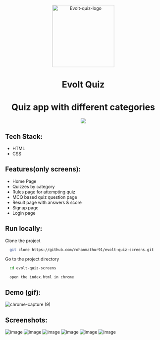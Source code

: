 

<p align="center">
    <img width="200" height="200" src="https://user-images.githubusercontent.com/61556757/159266700-76a427b0-3112-47f8-a36d-5457c78d4aa0.svg" alt="Evolt-quiz-logo">
</p>
<h1 align="center">Evolt Quiz</h1>

<h1 align="center">Quiz app with different categories</h1>

<p align="center">
  <img src="https://api.netlify.com/api/v1/badges/f1ea7623-a741-416a-9537-e7c1c2746ee9/deploy-status">
</p>

## Tech Stack:
 - HTML
 - CSS

## Features(only screens):
 - Home Page
 - Quizzes by category
 - Rules page for attempting quiz
 - MCQ based quiz question page
 - Result page with answers & score
 - Signup page
 - Login page

## Run locally:

Clone the project

```sh
  git clone https://github.com/rohanmathur91/evolt-quiz-screens.git
```


Go to the project directory

```sh
  cd evolt-quiz-screens
```

```
  open the index.html in chrome
```

## Demo (gif):
![chrome-capture (9)](https://user-images.githubusercontent.com/61556757/159268507-c525ea10-1f94-45c4-9392-f46273146aa1.gif)

## Screenshots:
![image](https://user-images.githubusercontent.com/61556757/159267932-eba9e238-544b-4f4d-877a-9e520677626d.png)
![image](https://user-images.githubusercontent.com/61556757/159267978-cd4fe75e-4331-4a16-a6a2-c320dcce8aeb.png)
![image](https://user-images.githubusercontent.com/61556757/159268047-c1d67327-4600-4658-ae64-7429a7771299.png)
![image](https://user-images.githubusercontent.com/61556757/159268105-43f80481-2cac-419a-9814-d401122a9e64.png)
![image](https://user-images.githubusercontent.com/61556757/159268150-81a72375-9671-4ba3-8906-f40a5d0fe0cc.png)
![image](https://user-images.githubusercontent.com/61556757/159268310-95aac0c0-7b98-4021-8501-95f641de1609.png)

